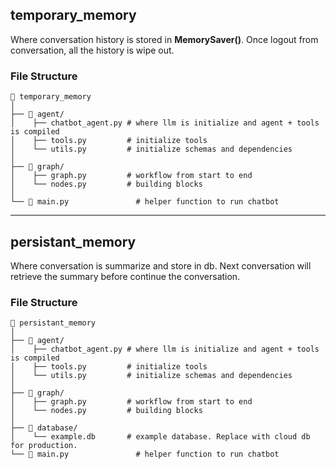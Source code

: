 ## temporary_memory

Where conversation history is stored in **MemorySaver()**.
Once logout from conversation, all the history is wipe out.

### File Structure
```
📁 temporary_memory
│
├── 🤖 agent/
│    ├── chatbot_agent.py # where llm is initialize and agent + tools is compiled
│    ├── tools.py         # initialize tools
│    └── utils.py         # initialize schemas and dependencies
│
├── 🔗 graph/
│    ├── graph.py         # workflow from start to end
│    └── nodes.py         # building blocks
│
└── 🧠 main.py               # helper function to run chatbot
```

---
## persistant_memory

Where conversation is summarize and store in db.
Next conversation will retrieve the summary before continue the conversation.

### File Structure
```
📁 persistant_memory
│
├── 🤖 agent/
│    ├── chatbot_agent.py # where llm is initialize and agent + tools is compiled
│    ├── tools.py         # initialize tools
│    └── utils.py         # initialize schemas and dependencies
│
├── 🔗 graph/
│    ├── graph.py         # workflow from start to end
│    └── nodes.py         # building blocks
│
├── 💾 database/
│    └── example.db       # example database. Replace with cloud db for production.
└── 🧠 main.py               # helper function to run chatbot
```